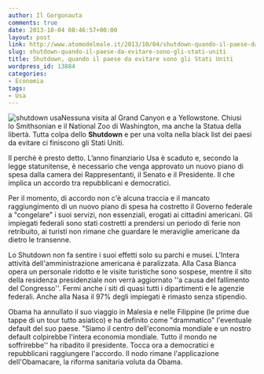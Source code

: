 ```yaml
---
author: Il Gorgonauta
comments: true
date: 2013-10-04 08:46:57+00:00
layout: post
link: http://www.atomodelmale.it/2013/10/04/shutdown-quando-il-paese-da-evitare-sono-gli-stati-uniti/
slug: shutdown-quando-il-paese-da-evitare-sono-gli-stati-uniti
title: Shutdown, quando il paese da evitare sono gli Stati Uniti
wordpress_id: 13884
categories:
- Economia
tags:
- Usa
---
```


![shutdown usa](http://www.atomodelmale.it/wp-content/uploads/2013/10/shutdown-usa.jpg)Nessuna visita al Grand Canyon e a Yellowstone. Chiusi lo Smithsonian e il National Zoo di Washington, ma anche la Statua della libertà. Tutta colpa dello **Shutdown** e per una volta nella black list dei paesi da evitare ci finiscono gli Stati Uniti.

Il perchè è presto detto. L’anno finanziario Usa è scaduto e, secondo la legge statunitense, è necessario che venga approvato un nuovo piano di spesa dalla camera dei Rappresentanti, il Senato e il Presidente. Il che implica un accordo tra repubblicani e democratici.

Per il momento, di accordo non c'è alcuna traccia e il mancato raggiungimento di un nuovo piano di spesa ha costretto il Governo federale a "congelare" i suoi servizi, non essenziali, erogati ai cittadini americani. Gli impiegati federali sono stati costretti a prendersi un periodo di ferie non retribuito, ai turisti non rimane che guardare le meraviglie americane da dietro le transenne.



Lo Shutdown non fa sentire i suoi effetti solo su parchi e musei. L'Intera attività dell'amministrazione americana è paralizzata. Alla Casa Bianca opera un personale ridotto e le visite turistiche sono sospese, mentre il sito della residenza presidenziale non verrà aggiornato ''a causa del fallimento del Congresso''. Fermi anche i siti di quasi tutti i dipartimenti e le agenzie federali. Anche alla Nasa il 97% degli impiegati è rimasto senza stipendio.

Obama ha annullato il suo viaggio in Malesia e nelle Filippine (le prime due tappe di un tour tutto asiatico) e ha definito come "drammatico" l'eventuale default del suo paese. "Siamo il centro dell'economia mondiale e un nostro default colpirebbe l'intera economia mondiale. Tutto il mondo ne soffrirebbe'' ha ribadito il presidente. Tocca ora a democratici e repubblicani raggiungere l'accordo. Il nodo rimane l'applicazione dell'Obamacare, la riforma sanitaria voluta da Obama.
